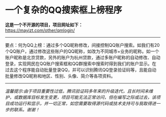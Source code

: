 # 一个复杂的QQ搜索框上榜程序
**这是一个不开源的项目，项目网址如下：**  
https://mayizt.com/other/qmlogin/  
****
要点：何为QQ上榜：通过多个QQ昵称修改，间接控制QQ账户搜索。如我们有20个QQ账户，通过修改这些账户的QQ昵称，如改为不同城市+业务的昵称。如一个账户昵称是北京贷款，另外的账户为杭州贷款，通过多账户昵称的自动修改、自动登录，实现网民在QQ账户搜索框和QQ群搜索中搜索时得到我们的账户显示。在过去这个程序能自动批量登录QQ，并可以识别腾讯QQ登录验证码等，且能自动批量修改QQ昵称和地区、性别、头像、简介等各项资料。  
****
*温馨提示:由于项目重要性过低，腾讯验证码多年来的升级迭代，且长时间未维护，或数据库目标发生变更，项目可能无法正常访问，但在编写之际或过去，该项目成功运行和显示，并一切正常，如您需要取得源代码或技术支持可与我取得进一步的联系。谢谢！*  
